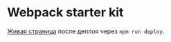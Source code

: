 # Webpack starter kit

[Живая страница](https://pompii41.github.io/goit-js-hw-10-food-service/index.html) после деплоя
через `npm run deploy`.



